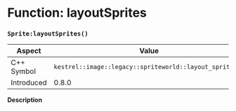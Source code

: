 
# Function: layoutSprites
### `Sprite:layoutSprites()`

| Aspect | Value |
| --- | --- |
| C++ Symbol | `kestrel::image::legacy::spriteworld::layout_sprites()` |
| Introduced | 0.8.0 |

**Description**


